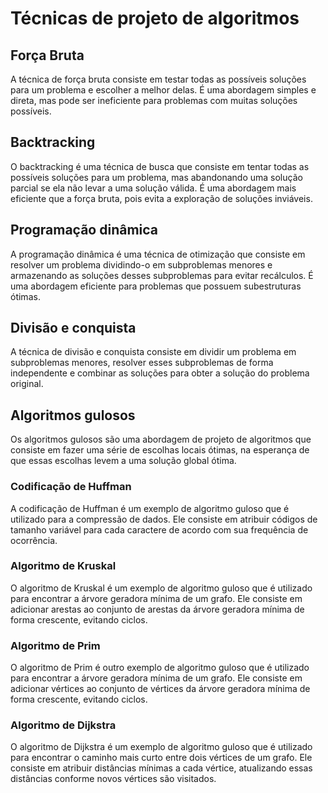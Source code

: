 # Técnicas de projeto de algoritmos

## Força Bruta

A técnica de força bruta consiste em testar todas as possíveis soluções para um problema e escolher a melhor delas. É uma abordagem simples e direta, mas pode ser ineficiente para problemas com muitas soluções possíveis.

## Backtracking

O backtracking é uma técnica de busca que consiste em tentar todas as possíveis soluções para um problema, mas abandonando uma solução parcial se ela não levar a uma solução válida. É uma abordagem mais eficiente que a força bruta, pois evita a exploração de soluções inviáveis.


## Programação dinâmica

A programação dinâmica é uma técnica de otimização que consiste em resolver um problema dividindo-o em subproblemas menores e armazenando as soluções desses subproblemas para evitar recálculos. É uma abordagem eficiente para problemas que possuem subestruturas ótimas.

## Divisão e conquista

A técnica de divisão e conquista consiste em dividir um problema em subproblemas menores, resolver esses subproblemas de forma independente e combinar as soluções para obter a solução do problema original.

## Algoritmos gulosos

Os algoritmos gulosos são uma abordagem de projeto de algoritmos que consiste em fazer uma série de escolhas locais ótimas, na esperança de que essas escolhas levem a uma solução global ótima.

### Codificação de Huffman

A codificação de Huffman é um exemplo de algoritmo guloso que é utilizado para a compressão de dados. Ele consiste em atribuir códigos de tamanho variável para cada caractere de acordo com sua frequência de ocorrência.

### Algoritmo de Kruskal

O algoritmo de Kruskal é um exemplo de algoritmo guloso que é utilizado para encontrar a árvore geradora mínima de um grafo. Ele consiste em adicionar arestas ao conjunto de arestas da árvore geradora mínima de forma crescente, evitando ciclos.

### Algoritmo de Prim

O algoritmo de Prim é outro exemplo de algoritmo guloso que é utilizado para encontrar a árvore geradora mínima de um grafo. Ele consiste em adicionar vértices ao conjunto de vértices da árvore geradora mínima de forma crescente, evitando ciclos.

### Algoritmo de Dijkstra

O algoritmo de Dijkstra é um exemplo de algoritmo guloso que é utilizado para encontrar o caminho mais curto entre dois vértices de um grafo. Ele consiste em atribuir distâncias mínimas a cada vértice, atualizando essas distâncias conforme novos vértices são visitados.